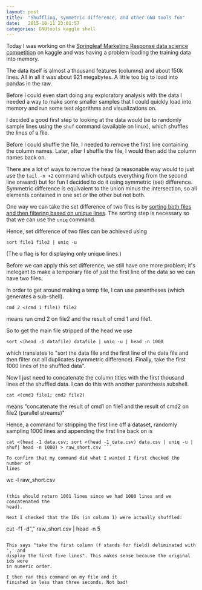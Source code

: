 ```yaml
---
layout: post
title:  "Shuffling, symmetric difference, and other GNU tools fun"
date:   2015-10-11 23:01:57
categories: GNUtools kaggle shell 
---
```



Today I was working on the [Springleaf Marketing Response data science
competition](https://www.kaggle.com/c/springleaf-marketing-response) on kaggle
and was having a problem loading the training data  into memory.

The data itself is almost a thousand features (columns) and about 150k lines.
All in all it was about 921 megabytes. A little too big to load into pandas in
the raw.

Before I could even start doing any exploratory analysis with the data I needed
a way to make some smaller samples that I could quickly load into memory and
run some test algorithms and visualizations on.

I decided a good first step to looking at the data would be to randomly sample
lines using the ```shuf``` command (available on linux), which shuffles the
lines of a file.

Before I could shuffle the file, I needed to remove the first line containing
the column names. Later, after I shuffle the file, I would then add the column
names back on.

There are a lot of ways to remove the head (a reasonable way would to just use
the ```tail -n +2``` command which outputs everything from the second line
onward) but for fun I decided to do it
using symmetric (set) difference. Symmetric difference is equivalent to the
union minus the intersection, so all elements contained in one set or the other
but not both.

One way we can take the set difference of two files is by [sorting both files
and then filtering based on unique
lines](https://unix.stackexchange.com/questions/11343/linux-tools-to-treat-files-as-sets-and-perform-set-operations-on-them). The sorting step is necessary so that
we can use the ```uniq``` command. 

Hence, set difference of two files can be achieved using


```
sort file1 file2 | uniq -u
```

(The u flag is for displaying only unique lines.)

Before we can apply this set difference, we still have one more problem; it's inelegant to make a temporary file of just the first line of the data so we can have two files.

In order to get around making a temp file, I can use parentheses (which
generates a sub-shell).

```
cmd 2 <(cmd 1 file1) file2 
```

means run cmd 2 on file2 and the result of cmd 1 and file1.

So to get the main file stripped of the head we use

```
sort <(head -1 datafile) datafile | uniq -u | head -n 1000
```

which translates to "sort the data file and the first line of the data file and
then filter out all duplicates (symmetric difference). Finally, take the first
1000 lines of the shuffled data".

Now I just need to concatenate the column titles  with the first thousand lines of
the shuffled data. I can do this with another parenthesis subshell.

```
cat <(cmd1 file1; cmd2 file2)
```

means "concatenate the result of cmd1 on file1 and the result of cmd2 on file2
(parallel streams)"

Hence, a command for stripping the first line off a dataset, randomly sampling
1000 lines and appending the first line back on is

```
cat <(head -1 data.csv; sort <(head -1 data.csv) data.csv | uniq -u | shuf| head -n 1000) > raw_short.csv ```

To confirm that my command did what I wanted I first checked the number of
lines

```
wc -l raw_short.csv
```

(this should return 1001 lines since we had 1000 lines and we concatenated the
head).

Next I checked that the IDs (in column 1) were actually shuffled:

```
cut -f1 -d"," raw_short.csv | head -n 5
```

This says "take the first column (f stands for field) deliminated with ',' and
display the first five lines". This makes sense because the original ids were
in numeric order.

I then ran this command on my file and it
finished in less than three seconds. Not bad!


